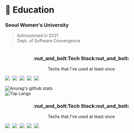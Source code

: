 # :school: Education
### Seoul Women's University 
> Admissioned in 2021<br>Dept. of Software Convergence
#
<h3 align = "center"> :nut_and_bolt:Tech Stack:nut_and_bolt: </h3>
<p align = "center"> Techs that I've used at least once </p>
<img src="https://img.shields.io/badge/Python-3766AB?style=flat-square&logo=Python&logoColor=white"/></a>&nbsp 
<img src="https://img.shields.io/badge/C++-00599c?style=flat-square&logo=C%2B%2B&logoColor=white"/></a>&nbsp 
<img src="https://img.shields.io/badge/HTML5-E34F26?style=flat-square&logo=HTML5%&logoColor=white"/></a>&nbsp 
<img src="https://img.shields.io/badge/Javascript-F7DF1E?style=flat-square&logo=JavaScript&logoColor=white"/></a>&nbsp 
<img src="https://img.shields.io/badge/CSS-1572B6?style=flat-square&logo=CSS3&logoColor=white"/></a>&nbsp 

![Anurag's github stats](https://github-readme-stats.vercel.app/api?username=Skyminn&show_icons=true&theme=buefy)
<br>
![Top Langs](https://github-readme-stats.vercel.app/api/top-langs/?username=Skyminn&layout=compact&theme=buefy)

<h3 align = "center"> :nut_and_bolt:Tech Stack:nut_and_bolt: </h3>
<p align = "center"> Techs that I've used at least once </p>
<img src="https://img.shields.io/badge/Python-3766AB?style=flat-square&logo=Python&logoColor=white"/></a>&nbsp 
<img src="https://img.shields.io/badge/C++-00599c?style=flat-square&logo=C%2B%2B&logoColor=white"/></a>&nbsp 
<img src="https://img.shields.io/badge/HTML5-E34F26?style=flat-square&logo=HTML5%&logoColor=white"/></a>&nbsp 
<img src="https://img.shields.io/badge/Javascript-F7DF1E?style=flat-square&logo=JavaScript&logoColor=white"/></a>&nbsp 
<img src="https://img.shields.io/badge/CSS-1572B6?style=flat-square&logo=CSS3&logoColor=white"/></a>&nbsp 


